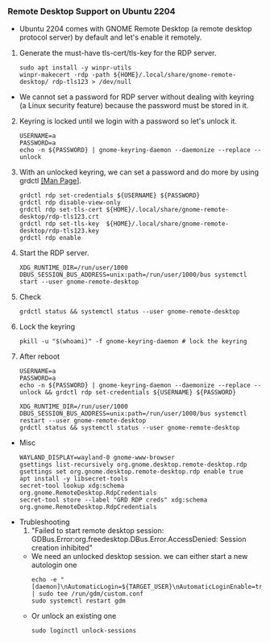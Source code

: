 ### Remote Desktop Support on Ubuntu 2204
* Ubuntu 2204 comes with GNOME Remote Desktop (a remote desktop protocol server) by default and let's enable it remotely.
1. Generate the must-have tls-cert/tls-key for the RDP server.
    ```
    sudo apt install -y winpr-utils 
    winpr-makecert -rdp -path ${HOME}/.local/share/gnome-remote-desktop/ rdp-tls123 > /dev/null
    ```
* We cannot set a password for RDP server without dealing with keyring (a Linux security feature) because the password must be stored in it. 
2. Keyring is locked until we login with a password so let's unlock it.
    ```
    USERNAME=a
    PASSWORD=a
    echo -n ${PASSWORD} | gnome-keyring-daemon --daemonize --replace --unlock
    ```
3. With an unlocked keyring, we can set a password and do more by using grdctl [[Man Page]](https://manpages.ubuntu.com/manpages/lunar/man1/grdctl.1.html).
    ```
    grdctl rdp set-credentials ${USERNAME} ${PASSWORD}
    grdctl rdp disable-view-only 
    grdctl rdp set-tls-cert ${HOME}/.local/share/gnome-remote-desktop/rdp-tls123.crt
    grdctl rdp set-tls-key  ${HOME}/.local/share/gnome-remote-desktop/rdp-tls123.key 
    grdctl rdp enable
    ```
4. Start the RDP server. 
    ```
    XDG_RUNTIME_DIR=/run/user/1000 DBUS_SESSION_BUS_ADDRESS=unix:path=/run/user/1000/bus systemctl start --user gnome-remote-desktop
    ```
5. Check 
    ```
    grdctl status && systemctl status --user gnome-remote-desktop
    ```
6. Lock the keyring
    ```
    pkill -u "$(whoami)" -f gnome-keyring-daemon # lock the keyring
    ```
7. After reboot
    ```
    USERNAME=a
    PASSWORD=a 
    echo -n ${PASSWORD} | gnome-keyring-daemon --daemonize --replace --unlock && grdctl rdp set-credentials ${USERNAME} ${PASSWORD}

    XDG_RUNTIME_DIR=/run/user/1000 DBUS_SESSION_BUS_ADDRESS=unix:path=/run/user/1000/bus systemctl restart --user gnome-remote-desktop
    grdctl status && systemctl status --user gnome-remote-desktop
    ```
* Misc
    ```
    WAYLAND_DISPLAY=wayland-0 gnome-www-browser
    gsettings list-recursively org.gnome.desktop.remote-desktop.rdp 
    gsettings set org.gnome.desktop.remote-desktop.rdp enable true
    apt install -y libsecret-tools
    secret-tool lookup xdg:schema org.gnome.RemoteDesktop.RdpCredentials
    secret-tool store --label "GRD RDP creds" xdg:schema org.gnome.RemoteDesktop.RdpCredentials
    ```
* Trubleshooting
  1. "Failed to start remote desktop session: GDBus.Error:org.freedesktop.DBus.Error.AccessDenied: Session creation inhibited"
    * We need an unlocked desktop session. we can either start a new autologin one
        ```
        echo -e "[daemon]\nAutomaticLogin=${TARGET_USER}\nAutomaticLoginEnable=true\n" | sudo tee /run/gdm/custom.conf
        sudo systemctl restart gdm
        ```
    * Or unlock an existing one
        ```
        sudo loginctl unlock-sessions
        ```